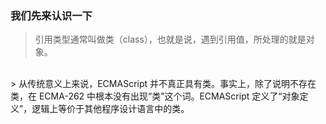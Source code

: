 ### 我们先来认识一下
> 引用类型通常叫做类（class），也就是说，遇到引用值，所处理的就是对象。
<br>
> 从传统意义上来说，ECMAScript 并不真正具有类。事实上，除了说明不存在类，在 ECMA-262 中根本没有出现“类”这个词。ECMAScript 定义了“对象定义”，逻辑上等价于其他程序设计语言中的类。
